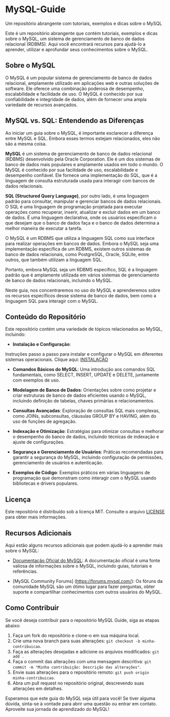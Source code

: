 # MySQL-Guide
Um repositório abrangente com tutoriais, exemplos e dicas sobre o MySQL






Este é um repositório abrangente que contém tutoriais, exemplos e dicas sobre o MySQL, um sistema de gerenciamento de banco de dados relacional (RDBMS). Aqui você encontrará recursos para ajudá-lo a aprender, utilizar e aprofundar seus conhecimentos sobre o MySQL.

## Sobre o MySQL

O MySQL é um popular sistema de gerenciamento de banco de dados relacional, amplamente utilizado em aplicações web e outras soluções de software. Ele oferece uma combinação poderosa de desempenho, escalabilidade e facilidade de uso. O MySQL é conhecido por sua confiabilidade e integridade de dados, além de fornecer uma ampla variedade de recursos avançados.

## MySQL vs. SQL: Entendendo as Diferenças

Ao iniciar um guia sobre o MySQL, é importante esclarecer a diferença entre MySQL e SQL. Embora esses termos estejam relacionados, eles não são a mesma coisa.

**MySQL** é um sistema de gerenciamento de banco de dados relacional (RDBMS) desenvolvido pela Oracle Corporation. Ele é um dos sistemas de banco de dados mais populares e amplamente usados em todo o mundo. O MySQL é conhecido por sua facilidade de uso, escalabilidade e desempenho confiável. Ele fornece uma implementação do SQL, que é a linguagem de consulta estruturada usada para interagir com bancos de dados relacionais.

**SQL (Structured Query Language)**, por outro lado, é uma linguagem padrão para consultar, manipular e gerenciar bancos de dados relacionais. O SQL é uma linguagem de programação projetada para executar operações como recuperar, inserir, atualizar e excluir dados em um banco de dados. É uma linguagem declarativa, onde os usuários especificam o que desejam que o banco de dados faça e o banco de dados determina a melhor maneira de executar a tarefa.

O MySQL é um RDBMS que utiliza a linguagem SQL como sua interface para realizar operações em bancos de dados. Embora o MySQL seja uma implementação específica de um RDBMS, existem outros sistemas de banco de dados relacionais, como PostgreSQL, Oracle, SQLite, entre outros, que também utilizam a linguagem SQL.

Portanto, embora MySQL seja um RDBMS específico, SQL é a linguagem padrão que é amplamente utilizada em vários sistemas de gerenciamento de banco de dados relacionais, incluindo o MySQL.

Neste guia, nos concentraremos no uso do MySQL e aprenderemos sobre os recursos específicos desse sistema de banco de dados, bem como a linguagem SQL para interagir com o MySQL.

## Conteúdo do Repositório

Este repositório contém uma variedade de tópicos relacionados ao MySQL, incluindo:

- **Instalação e Configuração**:

Instruções passo a passo para instalar e configurar o MySQL em diferentes sistemas operacionais. Clique aqui: [INSTALAÇÃO](./INSTALAÇÃO)



- **Comandos Básicos do MySQL**: Uma introdução aos comandos SQL fundamentais, como SELECT, INSERT, UPDATE e DELETE, juntamente com exemplos de uso.

- **Modelagem de Banco de Dados**: Orientações sobre como projetar e criar estruturas de banco de dados eficientes usando o MySQL, incluindo definição de tabelas, chaves primárias e relacionamentos.

- **Consultas Avançadas**: Exploração de consultas SQL mais complexas, como JOINs, subconsultas, cláusulas GROUP BY e HAVING, além do uso de funções de agregação.

- **Indexação e Otimização**: Estratégias para otimizar consultas e melhorar o desempenho do banco de dados, incluindo técnicas de indexação e ajuste de configurações.

- **Segurança e Gerenciamento de Usuários**: Práticas recomendadas para garantir a segurança do MySQL, incluindo configuração de permissões, gerenciamento de usuários e autenticação.

- **Exemplos de Código**: Exemplos práticos em várias linguagens de programação que demonstram como interagir com o MySQL usando bibliotecas e drivers populares.



## Licença

Este repositório é distribuído sob a licença MIT. Consulte o arquivo [LICENSE](./LICENSE) para obter mais informações.

## Recursos Adicionais

Aqui estão alguns recursos adicionais que podem ajudá-lo a aprender mais sobre o MySQL:

- [Documentação Oficial do MySQL](https://dev.mysql.com/doc/): A documentação oficial é uma fonte valiosa de informações sobre o MySQL, incluindo guias, tutoriais e referências.

- [MySQL Community Forums]
(https://forums.mysql.com/): Os fóruns da comunidade MySQL são um ótimo lugar para fazer perguntas, obter suporte e compartilhar conhecimentos com outros usuários do MySQL.

 

## Como Contribuir

Se você deseja contribuir para o repositório MySQL Guide, siga as etapas abaixo:

1. Faça um fork do repositório e clone-o em sua máquina local.
2. Crie uma nova branch para suas alterações: `git checkout -b minha-contribuicao`.
3. Faça as alterações desejadas e adicione os arquivos modificados: `git add .`
4. Faça o commit das alterações com uma mensagem descritiva: `git commit -m "Minha contribuição: Descrição das alterações"`.
5. Envie suas alterações para o repositório remoto: `git push origin minha-contribuicao`.
6. Abra um pull request no repositório original, descrevendo suas alterações em detalhes.





Esperamos que este guia do MySQL seja útil para você! Se tiver alguma dúvida, sinta-se à vontade para abrir uma questão ou entrar em contato. Aproveite sua jornada de aprendizado do MySQL!




